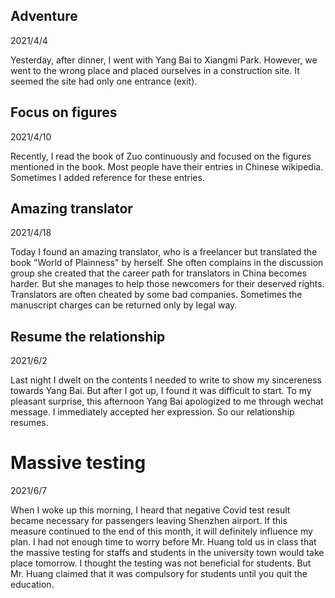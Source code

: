 ## Adventure
2021/4/4

Yesterday, after dinner, I went with Yang Bai to Xiangmi Park. However,
we went to the wrong place and placed ourselves in a construction site.
It seemed the site had only one entrance (exit).

## Focus on figures
2021/4/10

Recently, I read the book of Zuo continuously and focused on the figures
mentioned in the book. Most people have their entries in Chinese wikipedia.
Sometimes I added reference for these entries.

## Amazing translator
2021/4/18

Today I found an amazing translator, who is a freelancer but translated
the book "World of Plainness" by herself.
She often complains in the discussion group she created that
the career path for translators in China becomes harder. But she manages
to help those newcomers for their deserved rights. Translators
are often cheated by some bad companies. Sometimes the manuscript charges
can be returned only by legal way.

## Resume the relationship
2021/6/2

Last night I dwelt on the contents I needed to write to show
my sincereness towards Yang Bai. But after I got up, I found
it was difficult to start. To my pleasant surprise,
this afternoon Yang Bai apologized to me through wechat message.
I immediately accepted her expression. So our relationship resumes.

# Massive testing
2021/6/7

When I woke up this morning, I heard that negative Covid test result
became necessary for passengers leaving Shenzhen airport.
If this measure continued to the end of this month, it will definitely
influence my plan. I had not enough time to worry before Mr. Huang
told us in class that the massive testing for staffs and students in
the university town would take place tomorrow. I thought the testing
was not beneficial for students. But Mr. Huang claimed that it was
compulsory for students until you quit the education.